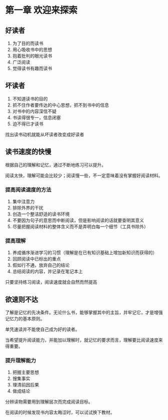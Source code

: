 # 第一章  欢迎来探索



## 好读者

1. 为了目的而读书
2. 用心吸收书中的思想
3. 抱着批判的眼光读书
4. 广泛阅读
5. 觉得读书有趣而读书

## 坏读者

1. 不知道读书的目的
2. 抓不住作者要传达的中心思想，抓不到书中的信息
3. 对书中的内容深信不疑
4. 书读得很专一，信息闭塞
5. 迫不得已才读书

找出读书动机就能从坏读者改变成好读者



## 读书速度的快慢

根据自己的理解和记忆，通过不断地练习可以提升。

阅读太快，理解可能会比较少；阅读慢一些，不一定意味着没有掌握好阅读材料。

### 提高阅读速度的方法

1. 集中注意力
2. 排除外界的干扰
3. 创造一个整洁舒适的读书环境
4. 不要因为句子的意思而中断阅读，但是影响阅读的话就要查明其意义
5. 尽量把握阅读材料的整体含义而不是弄明白每一个细节（工具书除外）

### 提高理解

1. 养成循序渐进学习的习惯（理解是在已有知识基础上增加新知识而获得的）
2. 回顾阅读中已标出的重点
3. 假如行不通，放弃自己的结论
4. 总结阅读的内容，并记录在笔记本上

只要坚持练习阅读，阅读速度就会自然而然提高

## 欲速则不达

了解是记忆的先决条件。无论什么书，能够掌握其中的主旨，并牢记它，才是增强记忆力的基本原则。

单凭速读并不能使自己成为好的读者。

当希望提升阅读能力，并能加以理解时，就记忆的要求而言，理解要比阅读速度来得重要。

### 提升理解能力

1. 把握主要思想
2. 搜集事实
3. 理清前因后果
4. 做成结论

分辨读物需要用到理解层次而完成阅读目标。

在阅读的时候发现书内容太晦涩时，可以试试换下教材。



